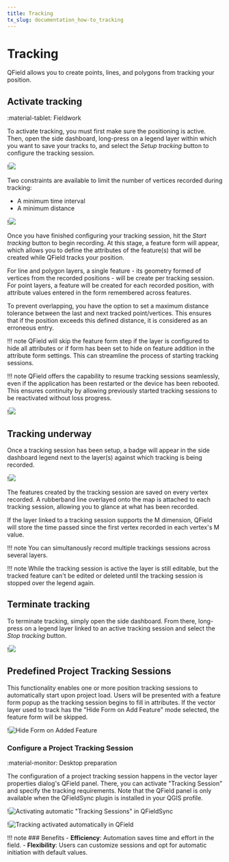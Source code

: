 ```yaml
---
title: Tracking
tx_slug: documentation_how-to_tracking
---
```


# Tracking

QField allows you to create points, lines, and polygons from tracking your position.

## Activate tracking

:material-tablet: Fieldwork

To activate tracking, you must first make sure the positioning is active. Then,
open the side dashboard, long-press on a legend layer within which you want to
save your tracks to, and select the *Setup tracking* button to configure
the tracking session.

!![](../assets/images/tracking-layer-properties.png)

Two constraints are available to limit the number of vertices recorded
during tracking:
- A minimum time interval
- A minimum distance

!![](../assets/images/tracking-settings.png)

Once you have finished configuring your tracking session, hit the *Start tracking*
button to begin recording. At this stage, a feature form will appear, which allows
you to define the attributes of the feature(s) that will be created while QField
tracks your position.

For line and polygon layers, a single feature - its geometry formed of vertices
from the recorded positions - will be create per tracking session.  For point
layers, a feature will be created for each recorded position, with attribute
values entered in the form remembered across features.

To prevent overlapping, you have the option to set a maximum distance tolerance between the last and next tracked point/vertices. This ensures that if the position exceeds this defined distance, it is considered as an erroneous entry.

!!! note
    QField will skip the feature form step if the layer is configured to hide all attributes or if form has been set to hide on feature addition in the attribute form settings. This can streamline the process of starting tracking sessions.

!!! note
    QField offers the capability to resume tracking sessions seamlessly, even if the application has been restarted or the device has been rebooted. This ensures continuity by allowing previously started tracking sessions to be reactivated without loss progress.

!![](../assets/images/maximum-distance-tolerance.png,550px)

## Tracking underway

Once a tracking session has been setup, a badge will appear in the side dashboard
legend next to the layer(s) against which tracking is being recorded.

!![](../assets/images/tracking-badge.png)

The features created by the tracking session are saved on every vertex recorded.
A rubberband line overlayed onto the map is attached to each tracking session,
allowing you to glance at what has been recorded.

If the layer linked to a tracking session supports the M dimension, QField will store
the time passed since the first vertex recorded in each vertex's M value.

!!! note
    You can simultanously record multiple trackings sessions across several layers.

!!! note
    While the tracking session is active the layer is still editable, but the tracked feature can't be edited or deleted until the tracking session is stopped over the legend again.

## Terminate tracking

To terminate tracking, simply open the side dashboard. From there, long-press
on a legend layer linked to an active tracking session and select the
*Stop tracking* button.

!![](../assets/images/tracking-stop.png)

## Predefined Project Tracking Sessions

This functionality enables one or more position tracking sessions to automatically start upon project load. Users will be presented with a feature form popup as the tracking session begins to fill in attributes. If the vector layer used to track has the "Hide Form on Add Feature" mode selected, the feature form will be skipped.

!![Hide Form on Added Feature](../assets/images/hide-form-on-add-feature.png)

### Configure a Project Tracking Session

:material-monitor: Desktop preparation

The configuration of a project tracking session happens in the vector layer properties dialog's QField panel. There, you can activate "Tracking Session" and specify the tracking requirements. Note that the QField panel is only available when the QFieldSync plugin is installed in your QGIS profile.

!![Activating automatic "Tracking Sessions" in QFieldSync](../assets/images/automatic-tracking-session.png)

!![Tracking activated automatically in QField](../assets/images/qfield-tracking-session.png,300px)

!!! note
    ### Benefits
    - **Efficiency**: Automation saves time and effort in the field.
    - **Flexibility**: Users can customize sessions and opt for automatic initiation with default values.
